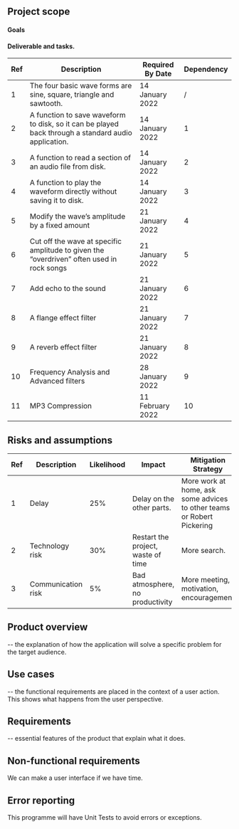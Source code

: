 ## Project scope 

#### Goals


#### Deliverable and tasks.

| Ref       | Description     | Required By Date | Dependency |
| --------- | ----------------|------------------|----------- |
|1|The four basic wave forms are sine, square, triangle and sawtooth.| 14 January 2022|/|
|2|A function to save waveform to disk, so it can be played back through a standard audio application. |14 January 2022| 1|
|3|A function to read a section of an audio file from disk.|14 January 2022|2|
|4|A function to play the waveform directly without saving it to disk.|14 January 2022|3|
|5|Modify the wave’s amplitude by a fixed amount  |21 January 2022|4|
|6|Cut off the wave at specific amplitude to given the “overdriven” often used in rock songs|21 January 2022|5|
|7|Add echo to the sound|21 January 2022|6|
|8|A flange effect filter|21 January 2022|7|
|9|A reverb effect filter|21 January 2022|8|
|10|Frequency Analysis and Advanced filters|28 January 2022|9|
|11|MP3 Compression|11 February 2022|10|



## Risks and assumptions 

| Ref | Description | Likelihood | Impact | Mitigation Strategy|
|-|-|-|-|-|
|1|Delay| 25% | Delay on the other parts. | More work at home, ask some advices to other teams or Robert Pickering| 
|2 |Technology risk | 30% | Restart the project, waste of time  | More search. |
|3| Communication risk | 5% | Bad atmosphere, no productivity | More meeting, motivation, encouragement |

## Product overview 
-- the explanation of how the application will solve a specific problem for the target audience.



## Use cases 
-- the functional requirements are placed in the context of a user action. This shows what happens from the user perspective.



## Requirements 
-- essential features of the product that explain what it does.


## Non-functional requirements 

We can make a user interface if we have time.

## Error reporting 
This programme will have Unit Tests to avoid errors or exceptions. 
